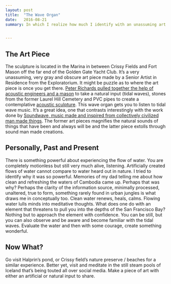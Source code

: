 ```yaml
---
layout: post
title:  "The Wave Organ"
date:   2016-08-21
summary: In which I realize how much I identify with an unassuming art piece despite the fact I can’t take a selfie with it. Not really no. Well you could try by getting the Golden Gate Bridge or the Palace of Fine Arts in the background, or maybe take a photo of you setting your ear against one of the PVC pipe openings. That might work.


---
```



The Art Piece
---

The sculpture is located in the Marina in between Crissy Fields and Fort Mason off the far end of the Golden Gate Yacht Club. It’s a very unassuming, very gray and obscure art piece made by a Senior Artist in Residence from the Exploratorium. It might be puzzle as to where the art piece is once you get there. [Peter Richards pulled together the help of acoustic engineers and a mason](https://www.olats.org/studiolab/Peter_Richards.pdf) to take a natural input (tidal waves), stones from the former Laurel Hill Cemetery and PVC pipes to create a contemplative [acoustic sculpture](https://en.wikipedia.org/wiki/Wave_Organ). This wave organ gets you to listen to tidal wave music. It’s a great idea, one that contrasts interestingly with the work done by [Soundwave, music made and inspired from collectively civilized man made things](http://soundwavesf.com/7/material-notation/). The former art pieces magnifies the natural sounds of things that have been and always will be and the latter piece extolls through sound man made creations.


Personally, Past and Present
---

There is something powerful about experiencing the flow of water. You are completely motionless but still very much alive, listening. Artificially created flows of water cannot compare to water heard out in nature. I tried to identify why it was so powerful. Memories of my dad telling me about how clean and refreshing the waters of Cambodia came up. Perhaps that was why? Perhaps the clarity of the information source, minimally processed, unaltered, true to form, something rarely found in urban jungles is what draws me in conceptually too. Clean water renews, heals, calms. Flowing water lulls minds into meditative thoughts. What does one do with an element that threatens to pull you into the depths of the San Francisco Bay? Nothing but to approach the element with confidence. You can be still, but you can also observe and be aware and become familiar with the tidal waves. Evaluate the water and then with some courage, create something wonderful.

Now What? 
---

Go visit Halprin’s pond, or Crissy field’s nature preserve / beaches for a similar experience. Better yet, visit and meditate in the still steam pools of Iceland that’s being touted all over social media. Make a piece of art with either an artificial or natural input to share. 